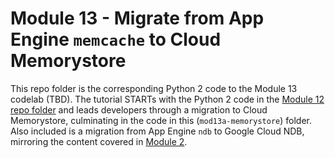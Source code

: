 # Module 13 - Migrate from App Engine `memcache` to Cloud Memorystore

This repo folder is the corresponding Python 2 code to the Module 13 codelab (TBD). The tutorial STARTs with the Python 2 code in the [Module 12 repo folder](/mod12-memcache) and leads developers through a migration to Cloud Memorystore, culminating in the code in this (`mod13a-memorystore`) folder. Also included is a migration from App Engine `ndb` to Google Cloud NDB, mirroring the content covered in [Module 2](http://g.co/codelabs/pae-migrate-cloudndb).
